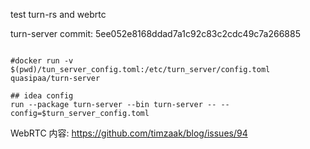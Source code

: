test turn-rs and webrtc



turn-server commit: 5ee052e8168ddad7a1c92c83c2cdc49c7a266885
```shell

#docker run -v $(pwd)/tun_server_config.toml:/etc/turn_server/config.toml quasipaa/turn-server

## idea config 
run --package turn-server --bin turn-server -- --config=$turn_server_config.toml

```
WebRTC 内容: https://github.com/timzaak/blog/issues/94